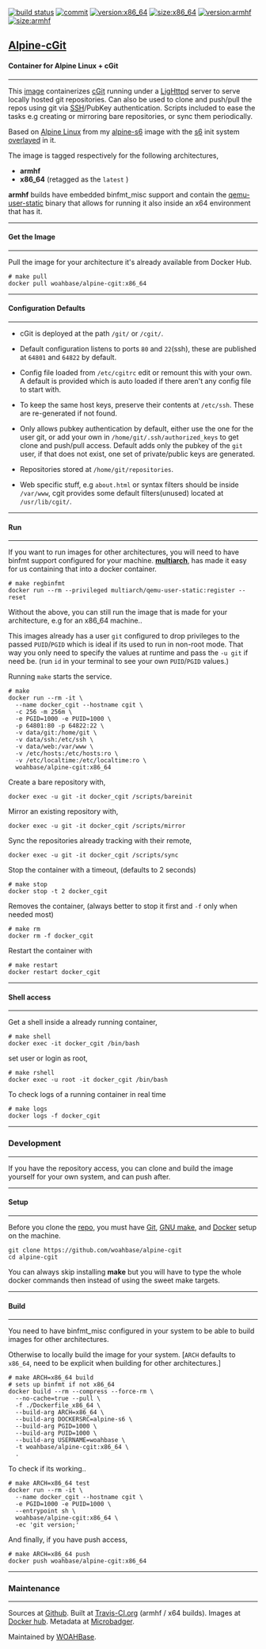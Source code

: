 [![build status][251]][232] [![commit][255]][231] [![version:x86_64][256]][235] [![size:x86_64][257]][235] [![version:armhf][258]][236] [![size:armhf][259]][236]

## [Alpine-cGit][234]
#### Container for Alpine Linux + cGit
---

This [image][233] containerizes [cGit][135] running under
a [LigHttpd][136] server to serve locally hosted git repositories.
Can also be used to clone and push/pull the repos using git via
[SSH][137]/PubKey authentication. Scripts included to ease the
tasks e.g creating or mirroring bare repositories, or sync them
periodically.

Based on [Alpine Linux][131] from my [alpine-s6][132] image with
the [s6][133] init system [overlayed][134] in it.

The image is tagged respectively for the following architectures,
* **armhf**
* **x86_64** (retagged as the `latest` )

**armhf** builds have embedded binfmt_misc support and contain the
[qemu-user-static][105] binary that allows for running it also inside
an x64 environment that has it.

---
#### Get the Image
---

Pull the image for your architecture it's already available from
Docker Hub.

```
# make pull
docker pull woahbase/alpine-cgit:x86_64
```

---
#### Configuration Defaults
---

* cGit is deployed at the path `/git/` or `/cgit/`.

* Default configuration listens to ports `80` and `22`(ssh), these
  are published at `64801` and `64822` by default.

* Config file loaded from `/etc/cgitrc` edit or remount this with
  your own. A default is provided which is auto loaded if there
  aren't any config file to start with.

* To keep the same host keys, preserve their contents at `/etc/ssh`.
  These are re-generated if not found.

* Only allows pubkey authentication by default, either use the one
  for the user git, or add your own in
  `/home/git/.ssh/authorized_keys` to get clone and push/pull
  access. Default adds only the pubkey of the `git` user, if
  that does not exist, one set of private/public keys are
  generated.

* Repositories stored at `/home/git/repositories`.

* Web specific stuff, e.g `about.html` or syntax filters should be
  inside `/var/www`, cgit provides some default filters(unused)
  located at `/usr/lib/cgit/`.

---
#### Run
---

If you want to run images for other architectures, you will need
to have binfmt support configured for your machine. [**multiarch**][104],
has made it easy for us containing that into a docker container.

```
# make regbinfmt
docker run --rm --privileged multiarch/qemu-user-static:register --reset
```

Without the above, you can still run the image that is made for your
architecture, e.g for an x86_64 machine..

This images already has a user `git` configured to drop
privileges to the passed `PUID`/`PGID` which is ideal if its used
to run in non-root mode. That way you only need to specify the
values at runtime and pass the `-u git` if need be. (run `id`
in your terminal to see your own `PUID`/`PGID` values.)

Running `make` starts the service.

```
# make
docker run --rm -it \
  --name docker_cgit --hostname cgit \
  -c 256 -m 256m \
  -e PGID=1000 -e PUID=1000 \
  -p 64801:80 -p 64822:22 \
  -v data/git:/home/git \
  -v data/ssh:/etc/ssh \
  -v data/web:/var/www \
  -v /etc/hosts:/etc/hosts:ro \
  -v /etc/localtime:/etc/localtime:ro \
  woahbase/alpine-cgit:x86_64
```

Create a bare repository with,

```
docker exec -u git -it docker_cgit /scripts/bareinit
```

Mirror an existing repository with,

```
docker exec -u git -it docker_cgit /scripts/mirror
```

Sync the repositories already tracking with their remote,

```
docker exec -u git -it docker_cgit /scripts/sync
```

Stop the container with a timeout, (defaults to 2 seconds)

```
# make stop
docker stop -t 2 docker_cgit
```

Removes the container, (always better to stop it first and `-f`
only when needed most)

```
# make rm
docker rm -f docker_cgit
```

Restart the container with

```
# make restart
docker restart docker_cgit
```

---
#### Shell access
---

Get a shell inside a already running container,

```
# make shell
docker exec -it docker_cgit /bin/bash
```

set user or login as root,

```
# make rshell
docker exec -u root -it docker_cgit /bin/bash
```

To check logs of a running container in real time

```
# make logs
docker logs -f docker_cgit
```

---
### Development
---

If you have the repository access, you can clone and
build the image yourself for your own system, and can push after.

---
#### Setup
---

Before you clone the [repo][231], you must have [Git][101], [GNU make][102],
and [Docker][103] setup on the machine.

```
git clone https://github.com/woahbase/alpine-cgit
cd alpine-cgit
```
You can always skip installing **make** but you will have to
type the whole docker commands then instead of using the sweet
make targets.

---
#### Build
---

You need to have binfmt_misc configured in your system to be able
to build images for other architectures.

Otherwise to locally build the image for your system.
[`ARCH` defaults to `x86_64`, need to be explicit when building
for other architectures.]

```
# make ARCH=x86_64 build
# sets up binfmt if not x86_64
docker build --rm --compress --force-rm \
  --no-cache=true --pull \
  -f ./Dockerfile_x86_64 \
  --build-arg ARCH=x86_64 \
  --build-arg DOCKERSRC=alpine-s6 \
  --build-arg PGID=1000 \
  --build-arg PUID=1000 \
  --build-arg USERNAME=woahbase \
  -t woahbase/alpine-cgit:x86_64 \
  .
```

To check if its working..

```
# make ARCH=x86_64 test
docker run --rm -it \
  --name docker_cgit --hostname cgit \
  -e PGID=1000 -e PUID=1000 \
  --entrypoint sh \
  woahbase/alpine-cgit:x86_64 \
  -ec 'git version;'
```

And finally, if you have push access,

```
# make ARCH=x86_64 push
docker push woahbase/alpine-cgit:x86_64
```

---
### Maintenance
---

Sources at [Github][106]. Built at [Travis-CI.org][107] (armhf / x64 builds). Images at [Docker hub][108]. Metadata at [Microbadger][109].

Maintained by [WOAHBase][204].

[101]: https://git-scm.com
[102]: https://www.gnu.org/software/make/
[103]: https://www.docker.com
[104]: https://hub.docker.com/r/multiarch/qemu-user-static/
[105]: https://github.com/multiarch/qemu-user-static/releases/
[106]: https://github.com/
[107]: https://travis-ci.org/
[108]: https://hub.docker.com/
[109]: https://microbadger.com/

[131]: https://alpinelinux.org/
[132]: https://hub.docker.com/r/woahbase/alpine-s6
[133]: https://skarnet.org/software/s6/
[134]: https://github.com/just-containers/s6-overlay
[135]: https://git.zx2c4.com/cgit/
[136]: https://www.lighttpd.net/
[137]: https://www.openssh.com/

[201]: https://github.com/woahbase
[202]: https://travis-ci.org/woahbase/
[203]: https://hub.docker.com/u/woahbase
[204]: https://woahbase.online/

[231]: https://github.com/woahbase/alpine-cgit
[232]: https://travis-ci.org/woahbase/alpine-cgit
[233]: https://hub.docker.com/r/woahbase/alpine-cgit
[234]: https://woahbase.online/#/images/alpine-cgit
[235]: https://microbadger.com/images/woahbase/alpine-cgit:x86_64
[236]: https://microbadger.com/images/woahbase/alpine-cgit:armhf

[251]: https://travis-ci.org/woahbase/alpine-cgit.svg?branch=master

[255]: https://images.microbadger.com/badges/commit/woahbase/alpine-cgit.svg

[256]: https://images.microbadger.com/badges/version/woahbase/alpine-cgit:x86_64.svg
[257]: https://images.microbadger.com/badges/image/woahbase/alpine-cgit:x86_64.svg

[258]: https://images.microbadger.com/badges/version/woahbase/alpine-cgit:armhf.svg
[259]: https://images.microbadger.com/badges/image/woahbase/alpine-cgit:armhf.svg
